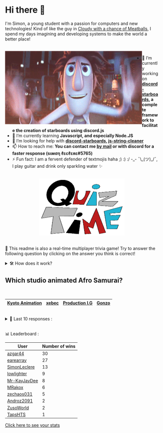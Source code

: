 # Hi there 👋

I'm Simon, a young student with a passion for computers and new technologies!
Kind of like the guy in [Cloudy with a chance of Meatballs](https://www.youtube.com/watch?v=dQw4w9WgXcQ), I spend my days imagining and developing systems to make the world a better place!

<br>

<img width="450" height="240" src="./assets/cloudyWithAChanceOfMeatBalls.gif" align=left>

- 🔭 I’m currently working on **[discord-starboards](https://github.com/SimonLeclere/discord-starboards), a complete framework to facilitate the creation of starboards using discord.js**
- 🌱 I’m currently learning **Javascript, and especially Node.JS**
- 🤔 I’m looking for help with **[discord-starboards](https://github.com/SimonLeclere/discord-starboards), [js-string-cleaner](https://github.com/SimonLeclere/Js-String-Cleaner)**
- 📫 How to reach me: **You can contact me [by mail](mailto:simon-leclere@orange.fr) or with discord for a faster response (sιмση ℓεcℓεяε#5765)**
- ⚡ Fun fact: I am a fervent defender of textmojis haha ;) :) :/ -\_- ¯\\\_(ツ)\_/¯, I play guitar and drink only sparkling water ✨

<br>

<center><img width="280" height="187" src="./assets/quizTime.gif"></center>

<br>

🎲 This readme is also a real-time multiplayer trivia game! Try to answer the following question by clicking on the answer you think is correct!
<details>
  <summary>🛠️ How does it work?</summary>
  Each answer is a link to a pre-filled issue. When you press "Submit new issue", it triggers a Github action workflow that compares your answer with the correct answer, finds a new question and updates the readme.md file. Not bad huh?! This whole process only takes about 20 seconds!
</details>

## Which studio animated Afro Samurai?

<br>

| [Kyoto Animation](https://github.com/SimonLeclere/SimonLeclere/issues/new?title=quiz%7C539%7CKyoto%20Animation&body=Just%20click%20'Submit%20new%20issue'.) | [xebec](https://github.com/SimonLeclere/SimonLeclere/issues/new?title=quiz%7C539%7Cxebec&body=Just%20click%20'Submit%20new%20issue'.) | [Production I.G](https://github.com/SimonLeclere/SimonLeclere/issues/new?title=quiz%7C539%7CProduction%20I.G&body=Just%20click%20'Submit%20new%20issue'.) | [Gonzo](https://github.com/SimonLeclere/SimonLeclere/issues/new?title=quiz%7C539%7CGonzo&body=Just%20click%20'Submit%20new%20issue'.) |
| - | - | - | - | 

<br>

<details>
  <summary>📒 Last 10 responses :</summary>

- **earearray** answered **P.E.K.K.A's Playhouse** to `In "Clash Royale" what is Arena 4 called?` (Wrong answer)
- **earearray** answered **True** to `Adolf Hitler was a german soldier in World War I.` (Good answer)
- **earearray** answered **Dakar** to `What is the capital of Senegal?` (Good answer)
- **earearray** answered **Mt. Everest** to `What is the highest mountain in the world?` (Good answer)
- **earearray** answered **We Love to See You Smile** to `Which slogan did the fast food company, McDonald&#039;s, use before their "I&#039;m Lovin&#039; It" slogan?` (Good answer)
- **Janastinou** answered **Center** to `Which word is spelled the same way in the United States and the United Kingdom?` (Wrong answer)
- **Janastinou** answered **pinkie finger** to `The 'Arkansas toothpick' is better known by what name?` (Wrong answer)
- **Janastinou** answered **Für Elise** to `The famed opera “Fidelio” has the same composer as what work?` (Good answer)
- **earearray** answered **Ivana Zelníčková** to `Who was Donald Trump&#039;s first wife?` (Wrong answer)
- **earearray** answered **False** to `In the "Half-Life" series, "H.E.V" stands for "Hazardous Evasiveness Vest"` (Good answer)

</details>

<br>

📊 Leaderboard :

| User | Number of wins |
|-|-|
| [azgar44](https://github.com/azgar44) | 30 |
| [earearray](https://github.com/earearray) | 27 |
| [SimonLeclere](https://github.com/SimonLeclere) | 13 |
| [lowlighter](https://github.com/lowlighter) | 9 |
| [Mr-KayJayDee](https://github.com/Mr-KayJayDee) | 8 |
| [MRakox](https://github.com/MRakox) | 6 |
| [zechaos031](https://github.com/zechaos031) | 5 |
| [Androz2091](https://github.com/Androz2091) | 2 |
| [ZusoWorld](https://github.com/ZusoWorld) | 2 |
| [TapsHTS](https://github.com/TapsHTS) | 1 |

[Click here to see your stats](https://github.com/SimonLeclere/SimonLeclere/issues/new?title=MyStats&body=Just%20click%20%27Submit%20new%20issue%27.)